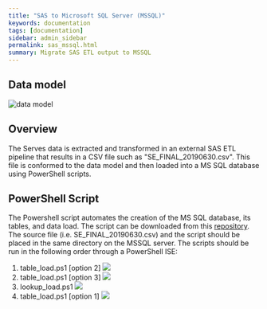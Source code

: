 ```yaml
---
title: "SAS to Microsoft SQL Server (MSSQL)"
keywords: documentation
tags: [documentation]
sidebar: admin_sidebar
permalink: sas_mssql.html
summary: Migrate SAS ETL output to MSSQL
---
```


## Data model
![data model](/data-commons/images/erd.png)

## Overview
The Serves data is extracted and transformed in an external SAS ETL pipeline that results in a CSV file such as "SE_FINAL_20190630.csv".  This file is conformed to the data model and then loaded into a MS SQL database using PowerShell scripts.

## PowerShell Script
The Powershell script automates the creation of the MS SQL database, its tables, and data load. The script can be downloaded from this [repository](https://github.com/asoa/IVMF). The source file (i.e. SE_FINAL_20190630.csv) and the script should be placed in the same directory on the MSSQL server.  The scripts should be run in the following order through a PowerShell ISE:
1. table_load.ps1 [option 2]
![](/data-commons/images/pshell_drop.png)
2. table_load.ps1 [option 3]
![](/data-commons/images/pshell_create.png)
3. lookup_load.ps1
![](/data-commons/images/pshell_lookup_load.png)
4. table_load.ps1 [option 1]
![](/data-commons/images/pshell_load.png)
